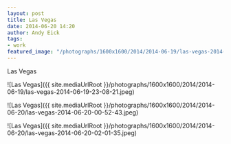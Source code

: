 ```yaml
---
layout: post
title: Las Vegas
date: 2014-06-20 14:20
author: Andy Eick
tags: 
- work
featured_image: "/photographs/1600x1600/2014/2014-06-19/las-vegas-2014-06-19-23-08-21.jpeg"
---
```

Las Vegas

![Las Vegas]({{ site.mediaUrlRoot }}/photographs/1600x1600/2014/2014-06-19/las-vegas-2014-06-19-23-08-21.jpeg)

![Las Vegas]({{ site.mediaUrlRoot }}/photographs/1600x1600/2014/2014-06-20/las-vegas-2014-06-20-00-52-43.jpeg)

![Las Vegas]({{ site.mediaUrlRoot }}/photographs/1600x1600/2014/2014-06-20/las-vegas-2014-06-20-02-01-35.jpeg)
